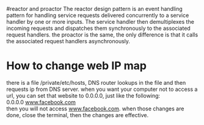 #reactor and proactor
The reactor design pattern is an event handling pattern for handling service requests delivered concurrently to a service handler by one or more inputs. The service handler then demultiplexes the incoming requests and dispatches them synchronously to the associated request handlers.
the proactor is the same, the only difference is that it calls the associated request handlers asynchronously.

# How to change web IP map
there is a file /private/etc/hosts, DNS router lookups in the file and then requests ip from DNS server.  when you want your computer not to access a url, you can set that website to 0.0.0.0, just like the following:   
0.0.0.0 www.facebook.com  
then you will not access www.facebook.com.
when those changes are done, close the terminal, then the changes are effective.